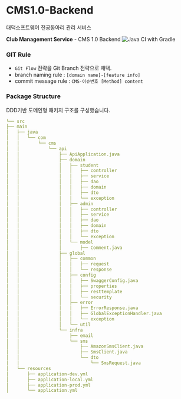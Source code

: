 # CMS1.0-Backend
대덕소프트웨어 전공동아리 관리 서비스 

**Club Management Service** - CMS 1.0 Backend
![Java CI with Gradle](https://github.com/CMSforDSM/CMS1.0-Backend/workflows/Java%20CI%20with%20Gradle/badge.svg)


### GIT Rule

* `Git Flow` 전략을 Git Branch 전략으로 채택.
* branch naming rule : `[domain name]-[feature info]`
* commit message rule : `CMS-이슈번호 [Method] content`



### Package Structure

DDD기반 도메인형 패키지 구조를 구성했습니다.

```yaml
└── src
├── main
│   ├── java
│   │   └── com
│   │       └── cms
│   │           └── api
│   │               ├── ApiApplication.java
│   │               ├── domain
│   │               │   ├── student
│   │               │   │   ├── controller
│   │               │   │   ├── service
│   │               │   │   ├── dao
│   │               │   │   ├── domain
│   │               │   │   ├── dto
│   │               │   │   └── exception
│   │               │   ├── admin
│   │               │   │   ├── controller
│   │               │   │   ├── service
│   │               │   │   ├── dao
│   │               │   │   ├── domain
│   │               │   │   ├── dto
│   │               │   │   └── exception
│   │               │   └── model
│   │               │       ├── Comment.java
│   │               ├── global
│   │               │   ├── common
│   │               │   │   ├── request
│   │               │   │   └── response
│   │               │   ├── config
│   │               │   │   ├── SwaggerConfig.java
│   │               │   │   ├── properties
│   │               │   │   ├── resttemplate
│   │               │   │   └── security
│   │               │   ├── error
│   │               │   │   ├── ErrorResponse.java
│   │               │   │   ├── GlobalExceptionHandler.java
│   │               │   │   └── exception
│   │               │   └── util
│   │               └── infra
│   │                   ├── email
│   │                   └── sms
│   │                       ├── AmazonSmsClient.java
│   │                       ├── SmsClient.java
│   │                       └── dto
│   │                           └── SmsRequest.java
│   └── resources
│       ├── application-dev.yml
│       ├── application-local.yml
│       ├── application-prod.yml
│       └── application.yml
```

